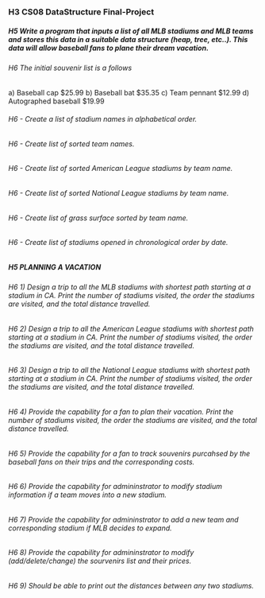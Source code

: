 ### H3 CS08 DataStructure Final-Project

##### H5 Write a program that inputs a list of all MLB stadiums and MLB teams and stores this data in a suitable data structure (heap, tree, etc..). This data will allow baseball fans to plane their dream vacation.

###### H6 The initial souvenir list is a follows
a) Baseball cap $25.99
b) Baseball bat $35.35
c) Team pennant $12.99
d) Autographed baseball $19.99

###### H6 - Create a list of stadium names in alphabetical order.
###### H6 - Create list of sorted team names.
###### H6 - Create list of sorted American League stadiums by team name.
###### H6 - Create list of sorted National League stadiums by team name.
###### H6 - Create list of grass surface sorted by team name.
###### H6 - Create list of stadiums opened in chronological order by date.

##### H5 PLANNING A VACATION

###### H6 1) Design a trip to all the MLB stadiums with shortest path starting at a stadium in CA. Print the number of stadiums visited, the order the stadiums are visited, and the total distance travelled.

###### H6 2) Design a trip to all the American League stadiums with shortest path starting at a stadium in CA. Print the number of stadiums visited, the order the stadiums are visited, and the total distance travelled.

###### H6 3) Design a trip to all the National League stadiums with shortest path starting at a stadium in CA. Print the number of stadiums visited, the order the stadiums are visited, and the total distance travelled.

###### H6 4) Provide the capability for a fan to plan their vacation. Print the number of stadiums visited, the order the stadiums are visited, and the total distance travelled.

###### H6 5) Provide the capability for a fan to track souvenirs purcahsed by the baseball fans on their trips and the corresponding costs.

###### H6 6) Provide the capability for admininstrator to modify stadium information if a team moves into a new stadium.

###### H6 7) Provide the capability for admininstrator to add a new team and corresponding stadium if MLB decides to expand.

###### H6 8) Provide the capability for admininstrator to modify (add/delete/change) the sourvenirs list and their prices.

###### H6 9) Should be able to print out the distances between any two stadiums.
